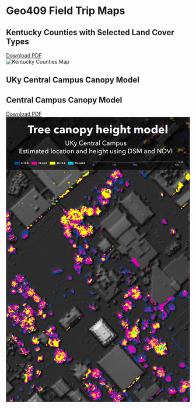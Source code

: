 <!DOCTYPE html>
<html lang="en">
<head>
    <meta charset="UTF-8">
    <title>Geo409 Field Trip Maps</title>
</head>
<body>
    <h1>Geo409 Field Trip Maps</h1>
    <h2>Kentucky Counties with Selected Land Cover Types</h2>
    <a href="https://github.com/ionajo/geo409-field-trip/blob/main/maps/Ky-landcover.pdf">Download PDF</a>
    <br>
    <img src="https://github.com/IanBryan-3/IanBryan-GitHub/blob/main/Ky-landcover.pdf" alt="Kentucky Counties Map">
<h2>UKy Central Campus Canopy Model</h2>
    <h2>Central Campus Canopy Model</h2>
    <a href="https://ionajo.github.io/geo409-field-trip/maps/campus-canopy-model.pdf">Download PDF</a>
    <br>
    <img src="https://github.com/IanBryan-3/IanBryan-GitHub/blob/main/campus-canopy-model.pdf" alt="Kentucky Counties Map">
</body>
</html>
